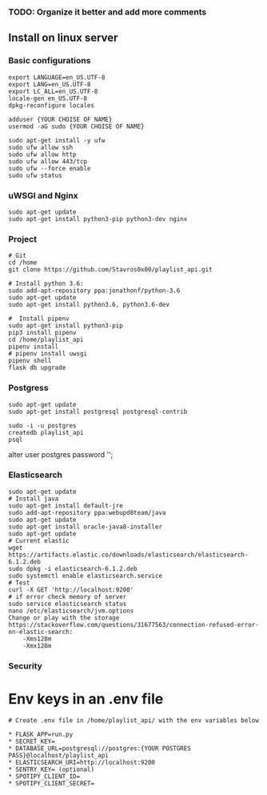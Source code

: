 ### TODO: Organize it better and add more comments

## Install on linux server

### Basic configurations
    export LANGUAGE=en_US.UTF-8
    export LANG=en_US.UTF-8
    export LC_ALL=en_US.UTF-8
    locale-gen en_US.UTF-8
    dpkg-reconfigure locales

    adduser {YOUR CHOISE OF NAME}
    usermod -aG sudo {YOUR CHOISE OF NAME}

    sudo apt-get install -y ufw
    sudo ufw allow ssh
    sudo ufw allow http
    sudo ufw allow 443/tcp
    sudo ufw --force enable
    sudo ufw status


### uWSGI and Nginx
    sudo apt-get update
    sudo apt-get install python3-pip python3-dev nginx



### Project
    # Git
    cd /home
    git clone https://github.com/Stavros0x00/playlist_api.git

    # Install python 3.6:
    sudo add-apt-repository ppa:jonathonf/python-3.6
    sudo apt-get update
    sudo apt-get install python3.6, python3.6-dev

    #  Install pipenv
    sudo apt-get install python3-pip
    pip3 install pipenv
    cd /home/playlist_api
    pipenv install
    # pipenv install uwsgi
    pipenv shell
    flask db upgrade



### Postgress

    sudo apt-get update
    sudo apt-get install postgresql postgresql-contrib

    sudo -i -u postgres
    createdb playlist_api
    psql
   alter user postgres password '<YOUR POSTGRES PASS>';

### Elasticsearch

    sudo apt-get update
    # Install java
    sudo apt-get install default-jre
    sudo add-apt-repository ppa:webupd8team/java
    sudo apt-get update
    sudo apt-get install oracle-java8-installer
    sudo apt-get update
    # Current elastic
    wget https://artifacts.elastic.co/downloads/elasticsearch/elasticsearch-6.1.2.deb
    sudo dpkg -i elasticsearch-6.1.2.deb
    sudo systemctl enable elasticsearch.service
    # Test
    curl -X GET 'http://localhost:9200'
    # if error check memory of server
    sudo service elasticsearch status
    nano /etc/elasticsearch/jvm.options
    Change or play with the storage https://stackoverflow.com/questions/31677563/connection-refused-error-on-elastic-search:
        -Xms128m
        -Xmx128m



### Security



# Env keys in an .env file
    # Create .env file in /home/playlist_api/ with the env variables below

    * FLASK_APP=run.py
    * SECRET_KEY=
    * DATABASE_URL=postgresql://postgres:{YOUR POSTGRES PASS}@localhost/playlist_api
    * ELASTICSEARCH_URI=http://localhost:9200
    * SENTRY_KEY= (optional)
    * SPOTIPY_CLIENT_ID=
    * SPOTIPY_CLIENT_SECRET=